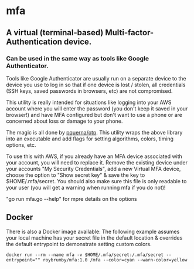 # mfa

## A virtual (terminal-based) Multi-factor-Authentication device.
### Can be used in the same way as tools like Google Authenticator.

Tools like Google Authenticator are usually run on a separate device to the device you use to log in so that if one device is lost / stolen, all credentials (SSH keys, saved passwords in browsers, etc) are not compromised.

This utility is really intended for situations like logging into your AWS account where you will enter the password (you don't keep it saved in your browser!) and have MFA configured but don't want to use a phone or are concerned about loss or damage to your phone.

The magic is all done by [pquerna/otp](http://github.com/pquerna/otp).
This utility wraps the above library into an executable and add flags for setting algorithms, colors, timing options, etc.

To use this with AWS, if you already have an MFA device associated with your account, you will need to replace it.
Remove the existing device under your accounts "My Security Credentials", add a new Virtual MFA device, choose the option to "Show secret key" & save the key to $HOME/.mfa/secret. You should also make sure this file is only readable to your user (you will get a warning when running mfa if you do not)!

"go run mfa.go --help" for mpre details on the options

## Docker
There is also a Docker image available:
The following example assumes your local machine has your secret file in the default location & overrides the default entrypoint to demonstrate setting custom colors. 
```
docker run --rm --name mfa -v $HOME/.mfa/secret:/.mfa/secret --entrypoint="" roybrumby/mfa:1.0 /mfa --color=cyan --warn-color=yellow
```
